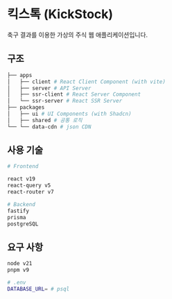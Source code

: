 # 킥스톡 (KickStock)

축구 결과를 이용한 가상의 주식 웹 애플리케이션입니다.

## 구조

```sh
├── apps
│   ├── client # React Client Component (with vite)
│   ├── server # API Server
│   ├── ssr-client # React Server Component
│   └── ssr-server # React SSR Server
├── packages
│   ├── ui # UI Components (with Shadcn)
│   ├── shared # 공통 로직
└── └── data-cdn # json CDN
```

## 사용 기술

```sh
# Frontend

react v19
react-query v5
react-router v7

# Backend
fastify
prisma
postgreSQL
```

## 요구 사항

```sh
node v21
pnpm v9
```

```sh
# .env
DATABASE_URL= # psql
```
